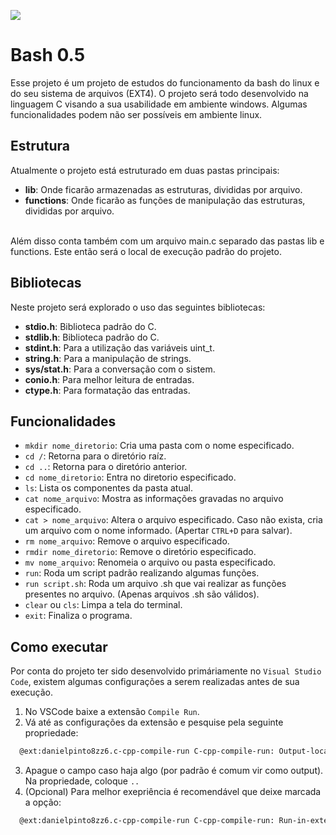 ![](https://repobeats.axiom.co/api/embed/c652bc89f0bf0ea8aee6e41326f7d0a0c8b78017.svg)

# Bash 0.5
Esse projeto é um projeto de estudos do funcionamento da bash do linux e do seu sistema de arquivos (EXT4).
O projeto será todo desenvolvido na linguagem C visando a sua usabilidade em ambiente windows. 
Algumas funcionalidades podem não ser possíveis em ambiente linux.

## Estrutura
Atualmente o projeto está estruturado em duas pastas principais:
- **lib**: Onde ficarão armazenadas as estruturas, divididas por arquivo.
- **functions**: Onde ficarão as funções de manipulação das estruturas, divididas por arquivo. 
<br>
Além disso conta também com um arquivo main.c separado das pastas lib e functions. Este então será o local de execução padrão do projeto.

## Bibliotecas
Neste projeto será explorado o uso das seguintes bibliotecas:
- **stdio.h**: Biblioteca padrão do C.
- **stdlib.h**: Biblioteca padrão do C.
- **stdint.h**: Para a utilização das variáveis uint_t.
- **string.h**: Para a manipulação de strings.
- **sys/stat.h**: Para a conversação com o sistem.
- **conio.h**: Para melhor leitura de entradas.
- **ctype.h**: Para formatação das entradas.

## Funcionalidades
- `mkdir nome_diretorio`: Cria uma pasta com o nome especificado.
- `cd /`: Retorna para o diretório raíz.
- `cd ..`: Retorna para o diretório anterior.
- `cd nome_diretorio`: Entra no diretorio especificado.
- `ls`: Lista os componentes da pasta atual.
- `cat nome_arquivo`: Mostra as informações gravadas no arquivo especificado.
- `cat > nome_arquivo`: Altera o arquivo especificado. Caso não exista, cria um arquivo com o nome informado. (Apertar `CTRL+D` para salvar).
- `rm nome_arquivo`: Remove o arquivo especificado.
- `rmdir nome_diretorio`: Remove o diretório especificado.
- `mv nome_arquivo`: Renomeia o arquivo ou pasta especificado.
- `run`: Roda um script padrão realizando algumas funções.
- `run script.sh`: Roda um arquivo .sh que vai realizar as funções presentes no arquivo. (Apenas arquivos .sh são válidos).
- `clear` ou `cls`: Limpa a tela do terminal.
- `exit`: Finaliza o programa.

## Como executar
Por conta do projeto ter sido desenvolvido primáriamente no `Visual Studio Code`, existem algumas configurações a serem realizadas antes de sua execução. 
1) No VSCode baixe a extensão `Compile Run`.
2) Vá até as configurações da extensão e pesquise pela seguinte propriedade:
  ```bash
    @ext:danielpinto8zz6.c-cpp-compile-run C-cpp-compile-run: Output-location 
  ```
3) Apague o campo caso haja algo (por padrão é comum vir como output). Na propriedade, coloque `..`
4) (Opcional) Para melhor exepriência é recomendável que deixe marcada a opção: 
  ```bash
    @ext:danielpinto8zz6.c-cpp-compile-run C-cpp-compile-run: Run-in-external-terminal
  ```
